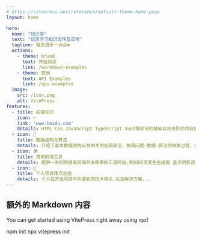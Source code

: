 ```yaml
---
# https://vitepress.dev/reference/default-theme-home-page
layout: home

hero:
  name: "知识库"
  text: "记录学习知识文件及日常"
  tagline: 每天进步一点点❤️
  actions:
    - theme: brand
      text: 开始阅读
      link: /markdown-examples
    - theme: 其他
      text: API Examples
      link: /api-examples
  image:
    src: /icon.png
    alt: VitePress
features: 
  - title: 前端知识
    icon: ⚡️
    link: 'www.baidu.com'
    details: HTML CSS JavaScript TypeScript Vue3等部分的基础以及进阶的内容知识点,整合自己以及别人的资料
  - icon: 🖖
    title: 数据结构与算法
    details: 介绍了基本数据结构以及相关的经典算法，强调问题-数据-算法的抽象过程，关注数据结构与算法的时间空间效率，培养编写出高效程序从而解决实际问题的综合能力。
  - icon: 🛠️
    title: 常用前端工具
    details: 提供一系列的提高前端开发效果的工具网站,例如UI渐变色生成器 盒子阴影调试 Flex Grid 布局调试 包括常用的图标库...
  - icon: 💓
    title: 个人项目难点总结
    details: 个人在开发项目中所遇到的技术难点,以及解决方案...
---
```

## 额外的 Markdown 内容

You can get started using VitePress right away using `npx`!

npm init
npx vitepress init
